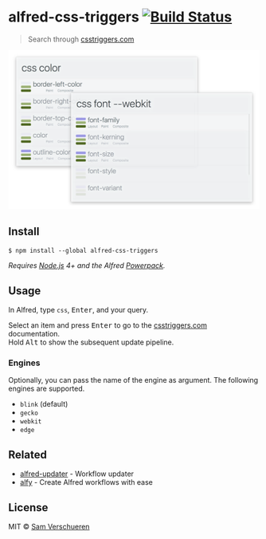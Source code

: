 # alfred-css-triggers [![Build Status](https://travis-ci.org/SamVerschueren/alfred-css-triggers.svg?branch=master)](https://travis-ci.org/SamVerschueren/alfred-css-triggers)

> Search through [csstriggers.com](https://csstriggers.com/)

<img src="screenshot.png" width="885">


## Install

```
$ npm install --global alfred-css-triggers
```

*Requires [Node.js](https://nodejs.org) 4+ and the Alfred [Powerpack](https://www.alfredapp.com/powerpack/).*


## Usage

In Alfred, type `css`, <kbd>Enter</kbd>, and your query.

Select an item and press <kbd>Enter</kbd> to go to the [csstriggers.com](https://csstriggers.com) documentation.<br>
Hold <kbd>Alt</kbd> to show the subsequent update pipeline.

### Engines

Optionally, you can pass the name of the engine as argument. The following engines are supported.

- `blink` (default)
- `gecko`
- `webkit`
- `edge`


## Related

- [alfred-updater](https://github.com/samverschueren/alfred-updater) - Workflow updater
- [alfy](https://github.com/sindresorhus/alfy) - Create Alfred workflows with ease


## License

MIT © [Sam Verschueren](https://github.com/SamVerschueren)
